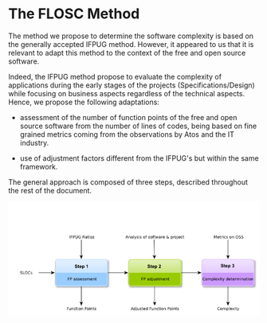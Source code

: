 # The FLOSC Method

The method we propose to determine the software complexity is based on the generally accepted IFPUG method. However, it appeared to us that it is relevant to adapt this method to the context of the free and open source software.

Indeed, the IFPUG method propose to evaluate the complexity of applications during the early stages of the projects (Specifications/Design) while focusing on business aspects regardless of the technical aspects. Hence, we propose the following adaptations:

* assessment of the number of function points of the free and open source software from the number of lines of codes, being based on fine grained metrics coming from the observations by Atos and the IT industry.

* use of adjustment factors different from the IFPUG's but within the same framework.

The general approach is composed of three steps, described throughout the rest of the document.

![General approach of the FLOSC method](Images/process_en.png)
